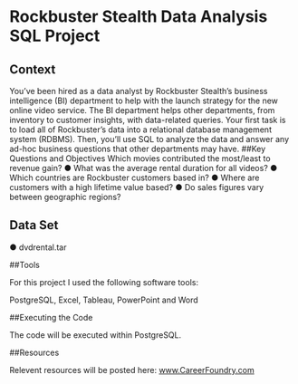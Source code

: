 # Rockbuster Stealth Data Analysis SQL Project
## Context

You’ve been hired as a data analyst by Rockbuster Stealth’s business intelligence (BI)
department to help with the launch strategy for the new online video service. The BI
department helps other departments, from inventory to customer insights, with data-related
queries. Your first task is to load all of Rockbuster’s data into a relational database
management system (RDBMS). Then, you’ll use SQL to analyze the data and answer any
ad-hoc business questions that other departments may have.
##Key Questions and Objectives
Which movies contributed the most/least to revenue gain?
● What was the average rental duration for all videos?
● Which countries are Rockbuster customers based in?
● Where are customers with a high lifetime value based?
● Do sales figures vary between geographic regions?

## Data Set

● dvdrental.tar

##Tools

For this project I used the following software tools:

PostgreSQL, Excel, Tableau, PowerPoint and Word

##Executing the Code

The code will be executed within PostgreSQL. 

##Resources

Relevent resources will be posted here: 
www.CareerFoundry.com


